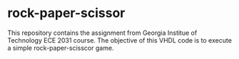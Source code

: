 # rock-paper-scissor
This repository contains the assignment from Georgia Institue of Technology ECE 2031 course. The objective of this VHDL code is to execute a simple rock-paper-scisscor game.
